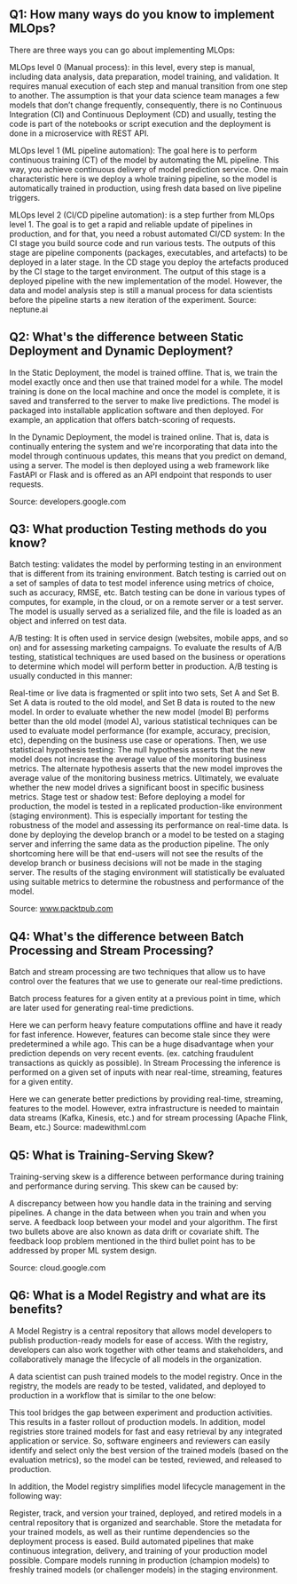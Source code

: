 ## Q1:   How many ways do you know to implement MLOps?  

There are three ways you can go about implementing MLOps:

MLOps level 0 (Manual process): in this level, every step is manual, including data analysis, data preparation, model training, and validation. It requires manual execution of each step and manual transition from one step to another. The assumption is that your data science team manages a few models that don’t change frequently, consequently, there is no Continuous Integration (CI) and Continuous Deployment (CD) and usually, testing the code is part of the notebooks or script execution and the deployment is done in a microservice with REST API.

MLOps level 1 (ML pipeline automation): The goal here is to perform continuous training (CT) of the model by automating the ML pipeline. This way, you achieve continuous delivery of model prediction service. One main characteristic here is we deploy a whole training pipeline, so the model is automatically trained in production, using fresh data based on live pipeline triggers.

MLOps level 2 (CI/CD pipeline automation): is a step further from MLOps level 1. The goal is to get a rapid and reliable update of pipelines in production, and for that, you need a robust automated CI/CD system:
In the CI stage you build source code and run various tests. The outputs of this stage are pipeline components (packages, executables, and artefacts) to be deployed in a later stage.
In the CD stage you deploy the artefacts produced by the CI stage to the target environment. The output of this stage is a deployed pipeline with the new implementation of the model.
However, the data and model analysis step is still a manual process for data scientists before the pipeline starts a new iteration of the experiment.
Source: neptune.ai   
 
## Q2:   What's the difference between Static Deployment and Dynamic Deployment?  
 

In the Static Deployment, the model is trained offline. That is, we train the model exactly once and then use that trained model for a while. The model training is done on the local machine and once the model is complete, it is saved and transferred to the server to make live predictions. The model is packaged into installable application software and then deployed. For example, an application that offers batch-scoring of requests.

In the Dynamic Deployment, the model is trained online. That is, data is continually entering the system and we're incorporating that data into the model through continuous updates, this means that you predict on demand, using a server. The model is then deployed using a web framework like FastAPI or Flask and is offered as an API endpoint that responds to user requests.

Source: developers.google.com   
 
## Q3:   What production Testing methods do you know?  
 

Batch testing: validates the model by performing testing in an environment that is different from its training environment. Batch testing is carried out on a set of samples of data to test model inference using metrics of choice, such as accuracy, RMSE, etc. Batch testing can be done in various types of computes, for example, in the cloud, or on a remote server or a test server. The model is usually served as a serialized file, and the file is loaded as an object and inferred on test data.

A/B testing: It is often used in service design (websites, mobile apps, and so on) and for assessing marketing campaigns. To evaluate the results of A/B testing, statistical techniques are used based on the business or operations to determine which model will perform better in production. A/B testing is usually conducted in this manner:

Real-time or live data is fragmented or split into two sets, Set A and Set B.
Set A data is routed to the old model, and Set B data is routed to the new model.
In order to evaluate whether the new model (model B) performs better than the old model (model A), various statistical techniques can be used to evaluate model performance (for example, accuracy, precision, etc), depending on the business use case or operations.
Then, we use statistical hypothesis testing: The null hypothesis asserts that the new model does not increase the average value of the monitoring business metrics. The alternate hypothesis asserts that the new model improves the average value of the monitoring business metrics.
Ultimately, we evaluate whether the new model drives a significant boost in specific business metrics.
Stage test or shadow test: Before deploying a model for production, the model is tested in a replicated production-like environment (staging environment). This is especially important for testing the robustness of the model and assessing its performance on real-time data. Is done by deploying the develop branch or a model to be tested on a staging server and inferring the same data as the production pipeline. The only shortcoming here will be that end-users will not see the results of the develop branch or business decisions will not be made in the staging server. The results of the staging environment will statistically be evaluated using suitable metrics to determine the robustness and performance of the model.

Source: www.packtpub.com   
 
## Q4:   What's the difference between Batch Processing and Stream Processing?  

Batch and stream processing are two techniques that allow us to have control over the features that we use to generate our real-time predictions.

Batch process features for a given entity at a previous point in time, which are later used for generating real-time predictions.

Here we can perform heavy feature computations offline and have it ready for fast inference.
However, features can become stale since they were predetermined a while ago. This can be a huge disadvantage when your prediction depends on very recent events. (ex. catching fraudulent transactions as quickly as possible).
In Stream Processing the inference is performed on a given set of inputs with near real-time, streaming, features for a given entity.

Here we can generate better predictions by providing real-time, streaming, features to the model.
However, extra infrastructure is needed to maintain data streams (Kafka, Kinesis, etc.) and for stream processing (Apache Flink, Beam, etc.)
Source: madewithml.com   
 
## Q5:   What is Training-Serving Skew?  


Training-serving skew is a difference between performance during training and performance during serving. This skew can be caused by:

A discrepancy between how you handle data in the training and serving pipelines.
A change in the data between when you train and when you serve.
A feedback loop between your model and your algorithm.
The first two bullets above are also known as data drift or covariate shift. The feedback loop problem mentioned in the third bullet point has to be addressed by proper ML system design.

Source: cloud.google.com   
 
## Q6:   What is a Model Registry and what are its benefits?  
 

A Model Registry is a central repository that allows model developers to publish production-ready models for ease of access. With the registry, developers can also work together with other teams and stakeholders, and collaboratively manage the lifecycle of all models in the organization.

A data scientist can push trained models to the model registry. Once in the registry, the models are ready to be tested, validated, and deployed to production in a workflow that is similar to the one below:



This tool bridges the gap between experiment and production activities. This results in a faster rollout of production models. In addition, model registries store trained models for fast and easy retrieval by any integrated application or service. So, software engineers and reviewers can easily identify and select only the best version of the trained models (based on the evaluation metrics), so the model can be tested, reviewed, and released to production.

In addition, the Model registry simplifies model lifecycle management in the following way:

Register, track, and version your trained, deployed, and retired models in a central repository that is organized and searchable.
Store the metadata for your trained models, as well as their runtime dependencies so the deployment process is eased.
Build automated pipelines that make continuous integration, delivery, and training of your production model possible.
Compare models running in production (champion models) to freshly trained models (or challenger models) in the staging environment.
